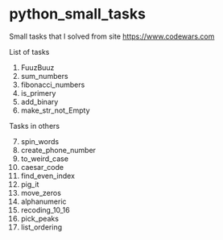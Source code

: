 # python_small_tasks
Small tasks that I solved from site
https://www.codewars.com

List of tasks
1. FuuzBuuz
2. sum_numbers
3. fibonacci_numbers
4. is_primery
5. add_binary
6. make_str_not_Empty

Tasks in others

7. spin_words
8. create_phone_number
9. to_weird_case 
10. caesar_code
11. find_even_index
12. pig_it
13. move_zeros
14. alphanumeric
15. recoding_10_16
16. pick_peaks
17. list_ordering

